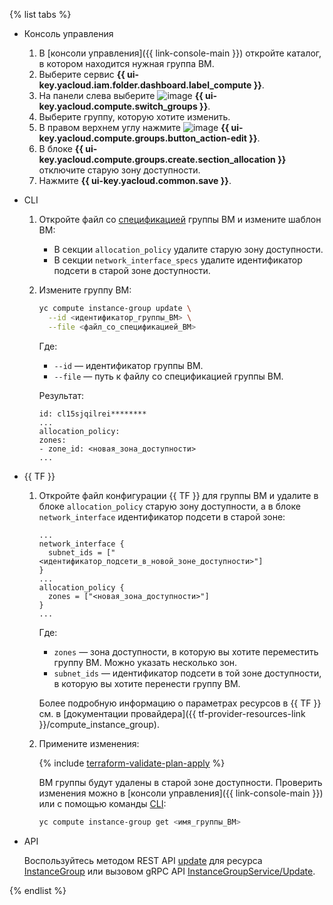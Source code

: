 {% list tabs %}

- Консоль управления

  1. В [консоли управления]({{ link-console-main }}) откройте каталог, в котором находится нужная группа ВМ.
  1. Выберите сервис **{{ ui-key.yacloud.iam.folder.dashboard.label_compute }}**.
  1. На панели слева выберите ![image](../../_assets/compute/vm-group-pic.svg) **{{ ui-key.yacloud.compute.switch_groups }}**.
  1. Выберите группу, которую хотите изменить.
  1. В правом верхнем углу нажмите ![image](../../_assets/edit.svg) **{{ ui-key.yacloud.compute.groups.button_action-edit }}**.
  1. В блоке **{{ ui-key.yacloud.compute.groups.create.section_allocation }}** отключите старую зону доступности.
  1. Нажмите **{{ ui-key.yacloud.common.save }}**.

- CLI

  1. Откройте файл со [спецификацией](../../compute/concepts/instance-groups/specification.md) группы ВМ и измените шаблон ВМ:

      * В секции `allocation_policy` удалите старую зону доступности.
      * В секции `network_interface_specs` удалите идентификатор подсети в старой зоне доступности.

  1. Измените группу ВМ:

      ```bash
      yc compute instance-group update \
        --id <идентификатор_группы_ВМ> \
        --file <файл_со_спецификацией_ВМ>
      ```

      Где: 

      * `--id` — идентификатор группы ВМ.
      * `--file` — путь к файлу со спецификацией группы ВМ.

      Результат:

      ```text
      id: cl15sjqilrei********
      ...
      allocation_policy:
      zones:
      - zone_id: <новая_зона_доступности>
      ...
      ```

- {{ TF }}

  1. Откройте файл конфигурации {{ TF }} для группы ВМ и удалите в блоке `allocation_policy` старую зону доступности, а в блоке `network_interface` идентификатор подсети в старой зоне: 

      ```hcl
      ...
      network_interface {
        subnet_ids = ["<идентификатор_подсети_в_новой_зоне_доступности>"]
      }
      ...
      allocation_policy {
        zones = ["<новая_зона_доступности>"]
      }
      ...
      ```

      Где:

      * `zones` — зона доступности, в которую вы хотите переместить группу ВМ. Можно указать несколько зон.
      * `subnet_ids` — идентификатор подсети в той зоне доступности, в которую вы хотите перенести группу ВМ.

      Более подробную информацию о параметрах ресурсов в {{ TF }} см. в [документации провайдера]({{ tf-provider-resources-link }}/compute_instance_group).

  1. Примените изменения:

      {% include [terraform-validate-plan-apply](../../_tutorials/terraform-validate-plan-apply.md) %}

      ВМ группы будут удалены в старой зоне доступности. Проверить изменения можно в [консоли управления]({{ link-console-main }}) или с помощью команды [CLI](../../cli/quickstart.md):

      ```bash
      yc compute instance-group get <имя_группы_ВМ>
      ```

- API

  Воспользуйтесь методом REST API [update](../../compute/api-ref/InstanceGroup/update.md) для ресурса [InstanceGroup](../../compute/api-ref/InstanceGroup/index.md) или вызовом gRPC API [InstanceGroupService/Update](../../compute/api-ref/grpc/instance_group_service.md#Update).

{% endlist %}
